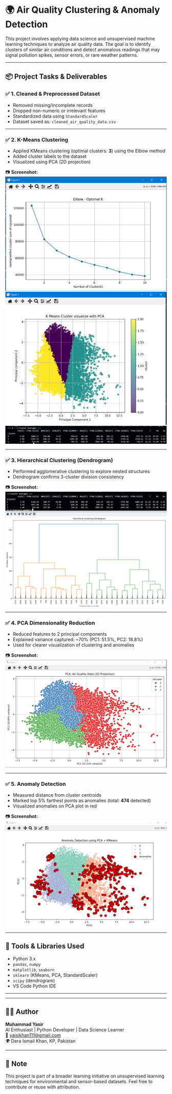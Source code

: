 # 🌍 Air Quality Clustering & Anomaly Detection

This project involves applying data science and unsupervised machine learning techniques to analyze air quality data. The goal is to identify clusters of similar air conditions and detect anomalous readings that may signal pollution spikes, sensor errors, or rare weather patterns.

---

## 📦 Project Tasks & Deliverables

### ✅ 1. Cleaned & Preprocessed Dataset
- Removed missing/incomplete records
- Dropped non-numeric or irrelevant features
- Standardized data using `StandardScaler`
- Dataset saved as: `cleaned_air_quality_data.csv`

---

### ✅ 2. K-Means Clustering
- Applied KMeans clustering (optimal clusters: **3**) using the Elbow method
- Added cluster labels to the dataset
- Visualized using PCA (2D projection)

📷 **Screenshot:**  
![KMeans Clustering PCA](K-mean.PNG)
![KMeans Clustering PCA](k-mean+pca.PNG)
![KMeans Clustering PCA](k-mean-av.PNG)

---

### ✅ 3. Hierarchical Clustering (Dendrogram)
- Performed agglomerative clustering to explore nested structures
- Dendrogram confirms 3-cluster division consistency

📷 **Screenshot:**  
![Dendrogram](Hcluster.PNG)
![Dendrogram](hier-dendogram.PNG)

---

### ✅ 4. PCA Dimensionality Reduction
- Reduced features to 2 principal components
- Explained variance captured: ~70% (PC1: 51.5%, PC2: 18.8%)
- Used for clearer visualization of clustering and anomalies

📷 **Screenshot:**  
![PCA Plot](pca-analysis.PNG)

---

### ✅ 5. Anomaly Detection
- Measured distance from cluster centroids
- Marked top 5% farthest points as anomalies (total: **474** detected)
- Visualized anomalies on PCA plot in red

📷 **Screenshot:**  
![Anomaly Detection](outlier.PNG)

---

## 🧰 Tools & Libraries Used

- Python 3.x
- `pandas`, `numpy`
- `matplotlib`, `seaborn`
- `sklearn` (KMeans, PCA, StandardScaler)
- `scipy` (dendrogram)
-  VS Code Python IDE

---


---

## 👨‍💻 Author

**Muhammad Yasir**  
AI Enthusiast | Python Developer | Data Science Learner  
📧 yaisikhan111@gmail.com  
🌍 Dera Ismail Khan, KP, Pakistan

---

## 📌 Note

This project is part of a broader learning initiative on unsupervised learning techniques for environmental and sensor-based datasets. Feel free to contribute or reuse with attribution.



